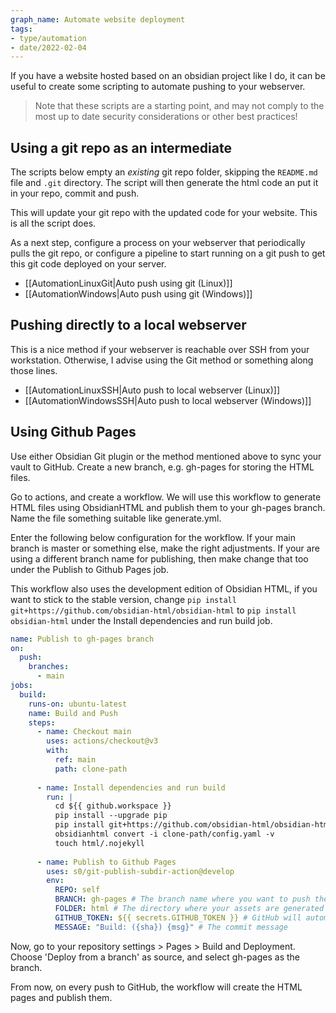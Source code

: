 ```yaml
---
graph_name: Automate website deployment 
tags:
- type/automation
- date/2022-02-04
---
```


If you have a website hosted based on an obsidian project like I do, it can be useful to create some scripting to automate pushing to your webserver.

> Note that these scripts are a starting point, and may not comply to the most up to date security considerations or other best practices!

## Using a git repo as an intermediate
The scripts below empty an *existing* git repo folder, skipping the `README.md` file and `.git` directory. The script will then generate the html code an put it in your repo, commit and push. 

This will update your git repo with the updated code for your website. This is all the script does. 

As a next step, configure a process on your webserver that periodically pulls the git repo, or configure a pipeline to start running on a git push to get this git code deployed on your server. 

- [[AutomationLinuxGit|Auto push using git (Linux)]]
- [[AutomationWindows|Auto push using git (Windows)]]

## Pushing directly to a local webserver
This is a nice method if your webserver is reachable over SSH from your workstation. Otherwise, I advise using the Git method or something along those lines.

- [[AutomationLinuxSSH|Auto push to local webserver (Linux)]]
- [[AutomationWindowsSSH|Auto push to local webserver (Windows)]]

## Using Github Pages
Use either Obsidian Git plugin or the method mentioned above to sync your vault to GitHub.
Create a new branch, e.g. gh-pages for storing the HTML files.

Go to actions, and create a workflow. We will use this workflow to generate HTML files using ObsidianHTML and publish them to your gh-pages branch. Name the file something suitable like generate.yml.

Enter the following below configuration for the workflow. If your main branch is master or something else, make the right adjustments. If your are using a different branch name for publishing, then make change that too under the Publish to Github Pages job.

This workflow also uses the development edition of Obsidian HTML, if you want to stick to the stable version, change `pip install git+https://github.com/obsidian-html/obsidian-html` to `pip install obsidian-html` under the Install dependencies and run build job.

```yaml
name: Publish to gh-pages branch
on:
  push:
    branches:
      - main
jobs:
  build:
    runs-on: ubuntu-latest
    name: Build and Push
    steps:
      - name: Checkout main
        uses: actions/checkout@v3
        with:
          ref: main
          path: clone-path
    
      - name: Install dependencies and run build
        run: |
          cd ${{ github.workspace }}
          pip install --upgrade pip
          pip install git+https://github.com/obsidian-html/obsidian-html
          obsidianhtml convert -i clone-path/config.yaml -v
          touch html/.nojekyll
    
      - name: Publish to Github Pages
        uses: s0/git-publish-subdir-action@develop
        env:
          REPO: self
          BRANCH: gh-pages # The branch name where you want to push the assets
          FOLDER: html # The directory where your assets are generated
          GITHUB_TOKEN: ${{ secrets.GITHUB_TOKEN }} # GitHub will automatically add this - you don't need to bother getting a token
          MESSAGE: "Build: ({sha}) {msg}" # The commit message
```

Now, go to your repository settings > Pages > Build and Deployment. Choose 'Deploy from a branch' as source, and select gh-pages as the branch.

From now, on every push to GitHub, the workflow will create the HTML pages and publish them.